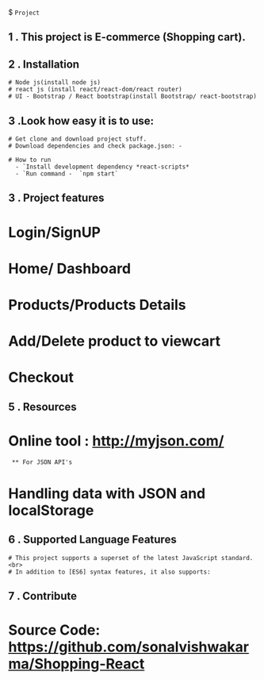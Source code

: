 $ `Project `

1 . This project is E-commerce (Shopping cart).
--------


2 . Installation
------------

    # Node js(install node js)
    # react js (install react/react-dom/react router)
    # UI - Bootstrap / React bootstrap(install Bootstrap/ react-bootstrap)


3 .Look how easy it is to use:
--------

    # Get clone and download project stuff.
    # Download dependencies and check package.json: -
     
    # How to run 
      - `Install development dependency *react-scripts*
      - `Run command -  `npm start`

3 . Project features
--------

  #  Login/SignUP
  #  Home/ Dashboard
  #  Products/Products Details
  #  Add/Delete product to viewcart
  #  Checkout


5 . Resources
---------
     
  # Online tool : http://myjson.com/
     ** For JSON API's
  # Handling data with JSON and localStorage

6 .  Supported Language Features
----------

    # This project supports a superset of the latest JavaScript standard.<br>
    # In addition to [ES6] syntax features, it also supports:

7 . Contribute
----------

  # Source Code: https://github.com/sonalvishwakarma/Shopping-React
